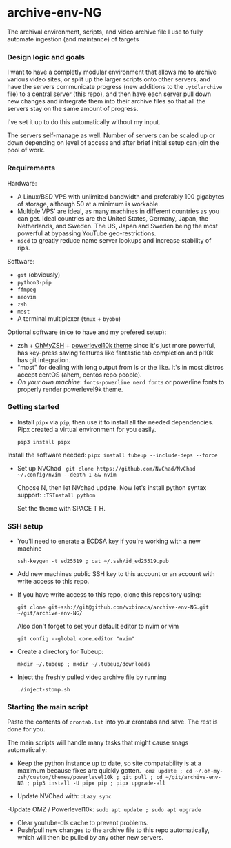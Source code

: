 # archive-env-NG
The archival environment, scripts, and video archive file I use to fully automate ingestion (and maintance) of targets

### Design logic and goals

I want to have a completly modular environment that allows me to archive various video sites, or split up the larger scripts onto other servers, and have the servers communicate progress (new additions to the `.ytdlarchive` file) to a central server (this repo), and then have each server pull down new changes and intregrate them into their archive files so that all the servers stay on the same amount of progress. 

I've set it up to do this automatically without my input.

The servers self-manage as well. Number of servers can be scaled up or down depending on level of access and after brief initial setup can join the pool of work.

### Requirements

Hardware:
- A Linux/BSD VPS with unlimited bandwidth and preferably 100 gigabytes of storage, although 50 at a minimum is workable.
- Multiple VPS' are ideal, as many machines in different countries as you can get. Ideal countries are the United States, Germany, Japan, the Netherlands, and Sweden. The US, Japan and Sweden being the most powerful at bypassing YouTube geo-restrictions.
- `nscd` to greatly reduce name server lookups and increase stability of rips.

Software:
- `git` (obviously)
- `python3-pip`
- `ffmpeg`
- `neovim`
- `zsh`
- `most`
- A terminal multiplexer (`tmux` + `byobu`)

Optional software (nice to have and my prefered setup):

- zsh + [OhMyZSH](http://github.com/robbyrussell/oh-my-zsh) + [powerlevel10k theme](https://github.com/romkatv/powerlevel10k) since it's just more powerful, has key-press saving features like fantastic tab completion and pl10k has git integration.
- "most" for dealing with long output from ls or the like. It's in most distros
 accept centOS (ahem, centos repo people).
- *On your own machine*: `fonts-powerline nerd fonts` or powerline fonts to properly render powerlevel9k theme.

### Getting started

- Install `pipx` via `pip`, then use it to install all the needed dependencies. Pipx created a virtual environment for you easily.

  `pip3 install pipx`
 
 Install the software needed:
 `pipx install tubeup --include-deps --force`

- Set up NVChad
  ` git clone https://github.com/NvChad/NvChad ~/.config/nvim --depth 1 && nvim`

  Choose N, then let NVchad update. Now let's install python syntax support:
  `:TSInstall python`

  Set the theme with SPACE T H.
 
 ### SSH setup

- You'll need to enerate a ECDSA key if you're working with a new machine

  `ssh-keygen -t ed25519 ; cat ~/.ssh/id_ed25519.pub`

- Add new machines public SSH key to this account or an account with write access to this repo.

- If you have write access to this repo, clone this repository using:

  `git clone git+ssh://git@github.com/vxbinaca/archive-env-NG.git ~/git/archive-env-NG/`

  Also don't forget to set your default editor to nvim or vim

  `git config --global core.editor "nvim"`

- Create a directory for Tubeup:
  
  `mkdir ~/.tubeup ; mkdir ~/.tubeup/downloads`
  
- Inject the freshly pulled video archive file by running 

  `./inject-stomp.sh`

### Starting the main script

Paste the contents of `crontab.lst` into your crontabs and save. The rest is done for you. 

The main scripts will handle many tasks that might cause snags automatically:

- Keep the python instance up to date, so site compatability is at a maximum because fixes are quickly gotten.
  ` omz update ; cd ~/.oh-my-zsh/custom/themes/powerlevel10k ; git pull ; cd ~/git/archive-env-NG ; pip3 install -U pipx pip ; pipx upgrade-all`
  
- Update NVChad with:
  `:Lazy sync`
  
-Update OMZ / Powerlevel10k:
`sudo apt update ; sudo apt upgrade`

- Clear youtube-dls cache to prevent problems.
- Push/pull new changes to the archive file to this repo automatically, which will then be pulled by any other new servers.
